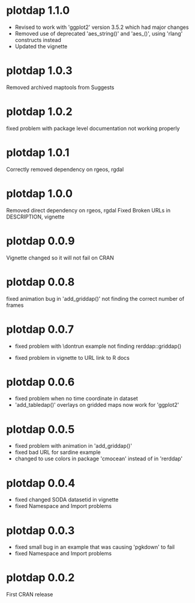 # plotdap 1.1.0

- Revised to work with 'ggplot2' version 3.5.2 which had major changes
- Removed use of deprecated 'aes_string()' and 'aes_()', using 'rlang' constructs instead
- Updated the vignette

# plotdap 1.0.3

  Removed archived maptools from Suggests

# plotdap 1.0.2
  
  fixed problem with package level documentation not working properly

# plotdap 1.0.1

 Correctly removed dependency on rgeos, rgdal


# plotdap 1.0.0

 Removed direct dependency on rgeos, rgdal
 Fixed Broken URLs in DESCRIPTION, vignette

# plotdap 0.0.9

Vignette changed so it will not fail on CRAN

# plotdap 0.0.8

fixed animation bug in 'add_griddap()' not finding the correct number
of frames

# plotdap 0.0.7

* fixed problem with \dontrun example not finding rerddap::griddap()

* fixed problem in vignette to URL link to R docs

# plotdap 0.0.6
* fixed problem when no time coordinate in dataset
* 'add_tabledap()' overlays on gridded maps now work for 'ggplot2'

# plotdap 0.0.5
* fixed problem with animation in 'add_griddap()'
* fixed bad URL for sardine example
* changed to use colors in package 'cmocean' instead of in 'rerddap'

# plotdap 0.0.4
* fixed changed SODA datasetid in vignette
* fixed Namespace and Import problems

# plotdap 0.0.3
* fixed small bug in an example that was causing 'pgkdown' to fail
* fixed Namespace and Import problems

# plotdap 0.0.2
First CRAN release

